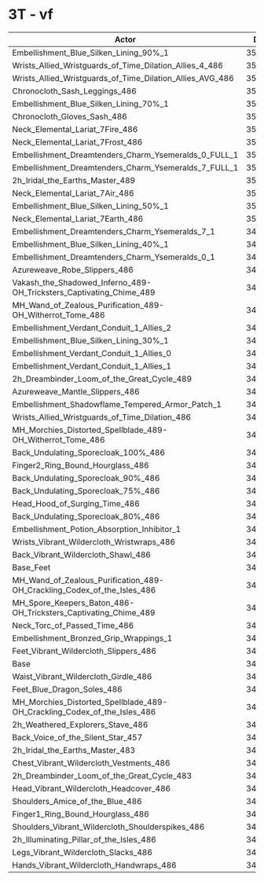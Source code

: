 # 3T - vf
| Actor | DPS | Increase |
|---|:---:|:---:|
|Embellishment_Blue_Silken_Lining_90%_1|353592|2.28%|
|Wrists_Allied_Wristguards_of_Time_Dilation_Allies_4_486|353448|2.24%|
|Wrists_Allied_Wristguards_of_Time_Dilation_Allies_AVG_486|352056|1.84%|
|Chronocloth_Sash_Leggings_486|351978|1.82%|
|Embellishment_Blue_Silken_Lining_70%_1|351876|1.79%|
|Chronocloth_Gloves_Sash_486|351338|1.63%|
|Neck_Elemental_Lariat_7Fire_486|351033|1.54%|
|Neck_Elemental_Lariat_7Frost_486|350934|1.52%|
|Embellishment_Dreamtenders_Charm_Ysemeralds_0_FULL_1|350782|1.47%|
|Embellishment_Dreamtenders_Charm_Ysemeralds_7_FULL_1|350574|1.41%|
|2h_Iridal_the_Earths_Master_489|350531|1.40%|
|Neck_Elemental_Lariat_7Air_486|350379|1.36%|
|Embellishment_Blue_Silken_Lining_50%_1|350082|1.27%|
|Neck_Elemental_Lariat_7Earth_486|350037|1.26%|
|Embellishment_Dreamtenders_Charm_Ysemeralds_7_1|349527|1.11%|
|Embellishment_Blue_Silken_Lining_40%_1|349351|1.06%|
|Embellishment_Dreamtenders_Charm_Ysemeralds_0_1|349296|1.04%|
|Azureweave_Robe_Slippers_486|348985|0.95%|
|Vakash_the_Shadowed_Inferno_489-OH_Tricksters_Captivating_Chime_489|348932|0.94%|
|MH_Wand_of_Zealous_Purification_489-OH_Witherrot_Tome_486|348743|0.88%|
|Embellishment_Verdant_Conduit_1_Allies_2|348665|0.86%|
|Embellishment_Blue_Silken_Lining_30%_1|348606|0.84%|
|Embellishment_Verdant_Conduit_1_Allies_0|348530|0.82%|
|Embellishment_Verdant_Conduit_1_Allies_1|348388|0.78%|
|2h_Dreambinder_Loom_of_the_Great_Cycle_489|348305|0.76%|
|Azureweave_Mantle_Slippers_486|348233|0.73%|
|Embellishment_Shadowflame_Tempered_Armor_Patch_1|348211|0.73%|
|Wrists_Allied_Wristguards_of_Time_Dilation_486|347902|0.64%|
|MH_Morchies_Distorted_Spellblade_489-OH_Witherrot_Tome_486|347739|0.59%|
|Back_Undulating_Sporecloak_100%_486|347051|0.39%|
|Finger2_Ring_Bound_Hourglass_486|346984|0.37%|
|Back_Undulating_Sporecloak_90%_486|346949|0.36%|
|Back_Undulating_Sporecloak_75%_486|346781|0.31%|
|Head_Hood_of_Surging_Time_486|346749|0.30%|
|Back_Undulating_Sporecloak_80%_486|346743|0.30%|
|Embellishment_Potion_Absorption_Inhibitor_1|346664|0.28%|
|Wrists_Vibrant_Wildercloth_Wristwraps_486|346545|0.25%|
|Back_Vibrant_Wildercloth_Shawl_486|346501|0.23%|
|Base_Feet|346475|0.23%|
|MH_Wand_of_Zealous_Purification_489-OH_Crackling_Codex_of_the_Isles_486|346150|0.13%|
|MH_Spore_Keepers_Baton_486-OH_Tricksters_Captivating_Chime_489|346131|0.13%|
|Neck_Torc_of_Passed_Time_486|345995|0.09%|
|Embellishment_Bronzed_Grip_Wrappings_1|345779|0.02%|
|Feet_Vibrant_Wildercloth_Slippers_486|345768|0.02%|
|Base|345695|0.00%|
|Waist_Vibrant_Wildercloth_Girdle_486|345485|-0.06%|
|Feet_Blue_Dragon_Soles_486|345478|-0.06%|
|MH_Morchies_Distorted_Spellblade_489-OH_Crackling_Codex_of_the_Isles_486|345185|-0.15%|
|2h_Weathered_Explorers_Stave_486|344870|-0.24%|
|Back_Voice_of_the_Silent_Star_457|344819|-0.25%|
|2h_Iridal_the_Earths_Master_483|344720|-0.28%|
|Chest_Vibrant_Wildercloth_Vestments_486|344564|-0.33%|
|2h_Dreambinder_Loom_of_the_Great_Cycle_483|344424|-0.37%|
|Head_Vibrant_Wildercloth_Headcover_486|344233|-0.42%|
|Shoulders_Amice_of_the_Blue_486|344216|-0.43%|
|Finger1_Ring_Bound_Hourglass_486|344193|-0.43%|
|Shoulders_Vibrant_Wildercloth_Shoulderspikes_486|343669|-0.59%|
|2h_Illuminating_Pillar_of_the_Isles_486|343564|-0.62%|
|Legs_Vibrant_Wildercloth_Slacks_486|342846|-0.82%|
|Hands_Vibrant_Wildercloth_Handwraps_486|342313|-0.98%|
